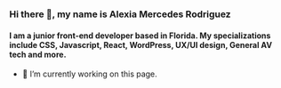 ### Hi there 👋, my name is Alexia Mercedes Rodriguez
#### I am a junior front-end developer based in Florida. My specializations include CSS, Javascript, React, WordPress, UX/UI design, General AV tech and more.


- 🔭 I’m currently working on this page. 
